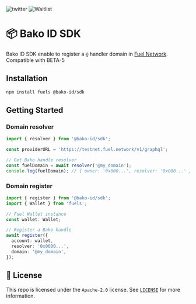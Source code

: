 ![twitter](https://img.shields.io/twitter/follow/fuel_domains?style=social)
![Waitlist](https://img.shields.io/badge/Fuel_Domais-Waitlist-green?link=https%3A%2F%2Ffuel.domains)


# 📦 Bako ID SDK

Bako ID SDK enable to register a `@` handler domain in [Fuel Network](https://www.fuel.network/).
Compatible with BETA-5

## Installation

```bash
npm install fuels @bako-id/sdk
```

## Getting Started

### Domain resolver
```ts
import { resolver } from '@bako-id/sdk';

const providerURL = 'https://testnet.fuel.network/v1/graphql';

// Get Bako handle resolver
const fuelDomain = await resolver('@my_domain');
console.log(fuelDomain); // { owner: '0x000...', resolver: '0x000...' }
```

### Domain register
```ts
import { register } from '@bako-id/sdk';
import { Wallet } from 'fuels';

// Fuel Wallet instance
const wallet: Wallet;

// Register a Bako handle 
await register({
  account: wallet,
  resolver: '0x0000...',
  domain: '@my_domain',
});
```

## 📜 License

This repo is licensed under the `Apache-2.0` license. See [`LICENSE`](./LICENSE) for more information.
